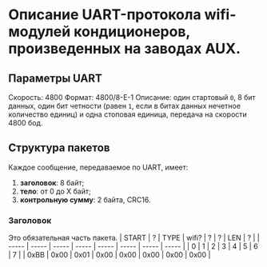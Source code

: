 # Описание UART-протокола wifi-модулей кондиционеров, произведенных на заводах AUX.

## Параметры UART
Скорость: 4800
Формат: 4800/8-E-1
Описание: один стартовый `0`, 8 бит данных, один бит четности (равен `1`, если в битах данных нечетное количество единиц) и одна стоповая единица, передача на скорости 4800 бод.

## Структура пакетов
Каждое сообщение, передаваемое по UART, имеет:
1. **заголовок**: 8 байт;
2. **тело**: от 0 до X байт;
3. **контрольную сумму**: 2 байта, CRC16.

### Заголовок
Это обязательная часть пакета.
| START |   ?   | TYPE  | wifi? |   ?   |   ?   |  LEN  |   ?   |
| ----- | ----- | ----- | ----- | ----- | ----- | ----- | ----- |
|   0   |   1   |   2   |   3   |   4   |   5   |   6   |   7   |
|  0xBB |  0x00 |  0x01 |  0x00 |  0x00 |  0x00 |  0x00 |  0x00 |


